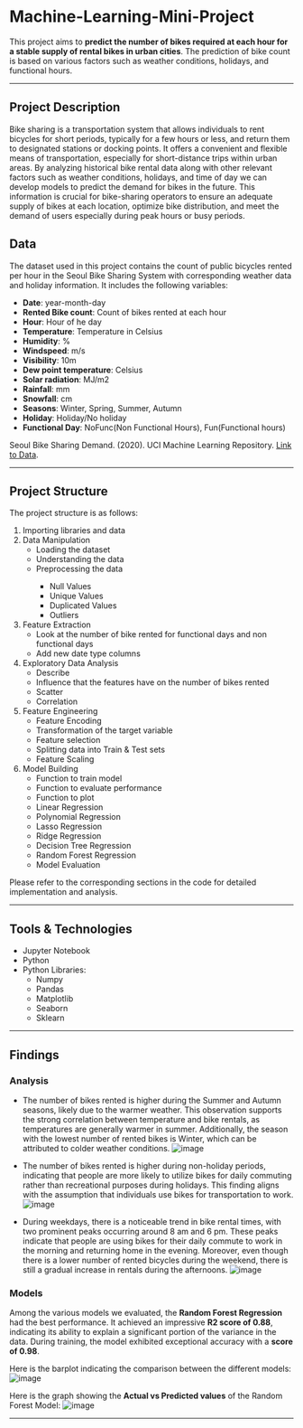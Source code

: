 # Machine-Learning-Mini-Project
This project aims to **predict the number of bikes required at each hour for a stable supply of rental bikes in urban cities**. The prediction of bike count is based on various factors such as weather conditions, holidays, and functional hours.<hr>

## Project Description
Bike sharing is a transportation system that allows individuals to rent bicycles for short periods, typically for a few hours or less, and return them to designated stations 
or docking points. It offers a convenient and flexible means of transportation, especially for short-distance trips within urban areas. By analyzing historical bike rental 
data along with other relevant factors such as weather conditions, holidays, and time of day we can develop models to predict the demand for bikes in the future. 
This information is crucial for bike-sharing operators to ensure an adequate supply of bikes at each location, optimize bike distribution, and meet the demand of users 
especially during peak hours or busy periods.

## Data
The dataset used in this project contains the count of public bicycles rented per hour in the Seoul Bike Sharing System with corresponding weather data and holiday 
information. It includes the following variables:
- **Date**: year-month-day
- **Rented Bike count**: Count of bikes rented at each hour
- **Hour**: Hour of he day
- **Temperature**: Temperature in Celsius
- **Humidity**: %
- **Windspeed**: m/s
- **Visibility**: 10m
- **Dew point temperature**: Celsius 
- **Solar radiation**: MJ/m2
- **Rainfall**: mm
- **Snowfall**: cm
- **Seasons**: Winter, Spring, Summer, Autumn
- **Holiday**: Holiday/No holiday
- **Functional Day**: NoFunc(Non Functional Hours), Fun(Functional hours)

Seoul Bike Sharing Demand. (2020). UCI Machine Learning Repository. <a href="https://doi.org/10.24432/C5F62R">Link to Data</a>.
<hr>

## Project Structure
The project structure is as follows:

<ol>
    <li><a>Importing libraries and data</a></li>
    <li>
        <a>Data Manipulation</a>
        <ul>
            <li><a>Loading the dataset</a></li>
            <li><a>Understanding the data</a></li>
            <li><a>Preprocessing the data</a></li>
            <ul>
                <li><a>Null Values</a></li>
                <li><a>Unique Values</a></li>
                <li><a>Duplicated Values</a></li>
                <li><a>Outliers</a></li>
            </ul>
        </ul>
    </li>
    <li>
        <a>Feature Extraction</a>
        <ul>
            <li><a>Look at the number of bike rented for functional days and non functional days</a></li>
            <li><a>Add new date type columns</a></li>
        </ul>
    </li>
    <li>
        <a>Exploratory Data Analysis</a>
        <ul>
            <li><a>Describe</a></li>
            <li><a>Influence that the features have on the number of bikes rented</a></li>
            <li><a>Scatter</a></li>
            <li><a>Correlation</a></li>
        </ul>
    </li>
    <li>
        <a>Feature Engineering</a>
        <ul>
            <li><a>Feature Encoding</a></li>
            <li><a>Transformation of the target variable</a></li>
            <li><a>Feature selection</a></li>
            <li><a>Splitting data into Train & Test sets</a></li>
            <li><a>Feature Scaling</a></li>
        </ul>
    </li>
    <li>
        <a>Model Building</a>
        <ul>
            <li><a>Function to train model</a></li>
            <li><a>Function to evaluate performance</a></li>
            <li><a>Function to plot</a></li>
            <li><a>Linear Regression</a></li>
            <li><a>Polynomial Regression</a></li>
            <li><a>Lasso Regression</a></li>
            <li><a>Ridge Regression</a></li>
            <li><a>Decision Tree Regression</a></li>
            <li><a>Random Forest Regression</a></li>
            <li><a>Model Evaluation</a></li>
        </ul>
    </li>
</ol>

Please refer to the corresponding sections in the code for detailed implementation and analysis.
<hr>

## Tools & Technologies
- Jupyter Notebook
- Python
- Python Libraries:
  - Numpy
  - Pandas
  - Matplotlib
  - Seaborn
  - Sklearn

<hr>

## Findings

### Analysis
- The number of bikes rented is higher during the Summer and Autumn seasons, likely due to the warmer weather. This observation supports the strong correlation between temperature and bike rentals, as temperatures are generally warmer in summer. Additionally, the season with the lowest number of rented bikes is Winter, which can be attributed to colder weather conditions.
![image](https://github.com/Kepler56/Seoul-Bike-Sharing-Demand/assets/98602898/867506b8-5165-4fc8-9434-5ad02bed4110)


- The number of bikes rented is higher during non-holiday periods, indicating that people are more likely to utilize bikes for daily commuting rather than recreational purposes during holidays. This finding aligns with the assumption that individuals use bikes for transportation to work. 
![image](https://github.com/Kepler56/Seoul-Bike-Sharing-Demand/assets/98602898/74659272-65aa-486c-8ea5-c54757aa7a17)


- During weekdays, there is a noticeable trend in bike rental times, with two prominent peaks occurring around 8 am and 6 pm. These peaks indicate that people are using bikes for their daily commute to work in the morning and returning home in the evening. Moreover, even though there is a lower number of rented bicycles during the weekend, there is still a gradual increase in rentals during the afternoons. 
![image](https://github.com/Kepler56/Seoul-Bike-Sharing-Demand/assets/98602898/c2eb4fac-9924-4f1e-b059-89fd55a7fc24)


### Models

Among the various models we evaluated, the **Random Forest Regression** had the best performance. It achieved an impressive **R2 score of 0.88**, 
indicating its ability to explain a significant portion of the variance in the data. During training, the model exhibited exceptional accuracy with 
a **score of 0.98**.

Here is the barplot indicating the comparison between the different models:
![image](https://github.com/Kepler56/Seoul-Bike-Sharing-Demand/assets/98602898/93d0c0d9-32be-4a04-99ae-48880b93f48f)

Here is the graph showing the **Actual vs Predicted values** of the Random Forest Model:
![image](https://github.com/Kepler56/Seoul-Bike-Sharing-Demand/assets/98602898/a835c9a2-abfa-479d-a135-24e55573894a)

<hr>
